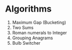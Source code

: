 # Algorithms

1. Maximum Gap (Bucketing)
2. Two Sums
3. Roman numerals to Integer
4. Grouping Anagrams
5. Bulb Switcher
